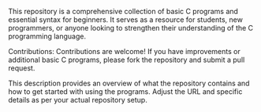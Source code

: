 This repository is a comprehensive collection of basic C programs and essential syntax for beginners. It serves as a resource for students, new programmers, or anyone looking to strengthen their understanding of the C programming language.


Contributions:
Contributions are welcome! If you have improvements or additional basic C programs, please fork the repository and submit a pull request.


This description provides an overview of what the repository contains and how to get started with using the programs. Adjust the URL and specific details as per your actual repository setup.
